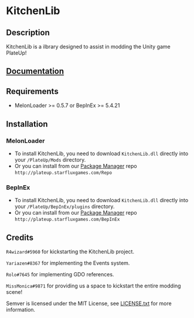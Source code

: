# KitchenLib

## Description

KitchenLib is a ilbrary designed to assist in modding the Unity game PlateUp!

## [Documentation](https://github.com/KitchenMods/KitchenLib/wiki)

## Requirements

- MelonLoader >= 0.5.7 or BepInEx >= 5.4.21

## Installation

### MelonLoader

- To install KitchenLib, you need to download `KitchenLib.dll` directly into your `/PlateUp/Mods` directory.
- Or you can install from our [Package Manager](https://github.com/KitchenMods/PlateUp-Package-Manager) repo `http://plateup.starfluxgames.com/Repo`

### BepInEx

- To install KitchenLib, you need to download `KitchenLib.dll` directly into your `/PlateUp/BepInEx/plugins` directory.
- Or you can install from our [Package Manager](https://github.com/KitchenMods/PlateUp-Package-Manager) repo `http://plateup.starfluxgames.com/BepInEx`

## Credits

`R4wizard#5960` for kickstarting the KitchenLib project.

`Yariazen#8367` for implementing the Events system.

`Rolo#7645` for implementing GDO references.

`MissMonica#9871` for providing us a space to kickstart the entire modding scene!

Semver is licensed under the MIT License, see [LICENSE.txt](https://github.com/maxhauser/semver/blob/master/License.txt) for more information.
